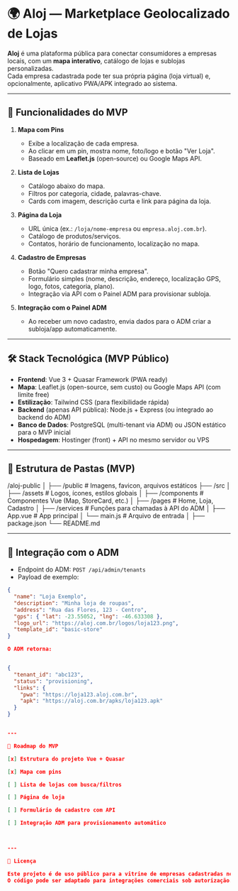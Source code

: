 # 🌍 Aloj — Marketplace Geolocalizado de Lojas

**Aloj** é uma plataforma pública para conectar consumidores a empresas locais, com um **mapa interativo**, catálogo de lojas e sublojas personalizadas.  
Cada empresa cadastrada pode ter sua própria página (loja virtual) e, opcionalmente, aplicativo PWA/APK integrado ao sistema.

---

## 🚀 Funcionalidades do MVP

1. **Mapa com Pins**
   - Exibe a localização de cada empresa.
   - Ao clicar em um pin, mostra nome, foto/logo e botão "Ver Loja".
   - Baseado em **Leaflet.js** (open-source) ou Google Maps API.

2. **Lista de Lojas**
   - Catálogo abaixo do mapa.
   - Filtros por categoria, cidade, palavras-chave.
   - Cards com imagem, descrição curta e link para página da loja.

3. **Página da Loja**
   - URL única (ex.: `/loja/nome-empresa` ou `empresa.aloj.com.br`).
   - Catálogo de produtos/serviços.
   - Contatos, horário de funcionamento, localização no mapa.

4. **Cadastro de Empresas**
   - Botão "Quero cadastrar minha empresa".
   - Formulário simples (nome, descrição, endereço, localização GPS, logo, fotos, categoria, plano).
   - Integração via API com o Painel ADM para provisionar subloja.

5. **Integração com o Painel ADM**
   - Ao receber um novo cadastro, envia dados para o ADM criar a subloja/app automaticamente.

---

## 🛠 Stack Tecnológica (MVP Público)

- **Frontend**: Vue 3 + Quasar Framework (PWA ready)
- **Mapa**: Leaflet.js (open-source, sem custo) ou Google Maps API (com limite free)
- **Estilização**: Tailwind CSS (para flexibilidade rápida)
- **Backend** (apenas API pública): Node.js + Express (ou integrado ao backend do ADM)
- **Banco de Dados**: PostgreSQL (multi-tenant via ADM) ou JSON estático para o MVP inicial
- **Hospedagem**: Hostinger (front) + API no mesmo servidor ou VPS

---

## 📂 Estrutura de Pastas (MVP)

/aloj-public │ ├── /public         # Imagens, favicon, arquivos estáticos ├── /src │   ├── /assets     # Logos, ícones, estilos globais │   ├── /components # Componentes Vue (Map, StoreCard, etc.) │   ├── /pages      # Home, Loja, Cadastro │   ├── /services   # Funções para chamadas à API do ADM │   ├── App.vue     # App principal │   └── main.js     # Arquivo de entrada │ ├── package.json └── README.md

---

## 🔗 Integração com o ADM

- Endpoint do ADM: `POST /api/admin/tenants`  
- Payload de exemplo:

```json
{
  "name": "Loja Exemplo",
  "description": "Minha loja de roupas",
  "address": "Rua das Flores, 123 - Centro",
  "gps": { "lat": -23.55052, "lng": -46.633308 },
  "logo_url": "https://aloj.com.br/logos/loja123.png",
  "template_id": "basic-store"
}

O ADM retorna:


{
  "tenant_id": "abc123",
  "status": "provisioning",
  "links": {
    "pwa": "https://loja123.aloj.com.br",
    "apk": "https://aloj.com.br/apks/loja123.apk"
  }
}


---

📌 Roadmap do MVP

[x] Estrutura do projeto Vue + Quasar

[x] Mapa com pins

[ ] Lista de lojas com busca/filtros

[ ] Página de loja

[ ] Formulário de cadastro com API

[ ] Integração ADM para provisionamento automático



---

📜 Licença

Este projeto é de uso público para a vitrine de empresas cadastradas no Aloj.
O código pode ser adaptado para integrações comerciais sob autorização.
